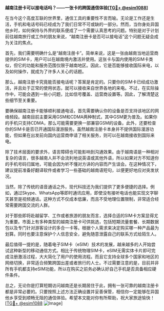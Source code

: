 **越南注册卡可以接电话吗？——一张卡的跨国通信体验[[TG💪+ @esim1088](https://t.me/s/esim1088)]**

在当今这个高度互联的世界里，通信工具的重要性不言而喻。无论是工作还是生活，手机和电话号码已经成为了我们日常不可或缺的一部分。然而，当你身处异国他乡时，如何保持与外界的联系便成了一个需要认真思考的问题。特别是对于计划前往越南旅行或工作的朋友来说，“越南注册卡是否可以接电话”这个问题无疑会成为关注的焦点。

首先，我们需要明确什么是“越南注册卡”。简单来说，这是一张由越南当地运营商提供的SIM卡，用户可以在越南境内激活并使用。这张卡与国内使用的SIM卡类似，但它的功能和服务范围仅限于越南地区。因此，它是否能够接收国际来电，以及如何操作，就成为了许多人关心的话题。

那么，越南注册卡究竟能否接电话呢？答案是肯定的。只要你的SIM卡已经成功激活，并且处于正常的使用状态，就可以接收来自世界各地的来电。不过，在实际操作中，可能会遇到一些小问题，比如信号覆盖、运营商设置等。因此，了解清楚这些细节至关重要。

要确保越南注册卡能够顺利接通电话，首先需要确认你的设备是否支持该地区的网络频段。越南目前主要采用GSM和CDMA两种制式，其中GSM更为普及。如果你的手机只支持CDMA，那么可能需要更换一部兼容GSM的设备。此外，还要检查你的SIM卡是否已开通国际漫游服务。虽然越南注册卡本身并不提供国际漫游功能，但如果在出发前向国内运营商申请了相关服务，则可以在越南接收到国际来电。

除了技术层面的要求外，语言障碍也可能影响到沟通效果。由于越南语是一种相对复杂的语言，很多越南人并不会流利地说英语或其他外语，所以如果对方不知道你的手机号码归属地，可能会因为听不懂对方讲的内容而产生误会。在这种情况下，建议提前准备好翻译软件或者学习一些基础的越南语短句，以便更好地应对突发状况。

当然，除了传统的语音通话之外，现代科技还为我们提供了更多便捷的选择。例如，通过Skype、WhatsApp等即时通讯应用，即使没有接听电话也能实现文字聊天甚至是视频通话。这种方式不仅成本低廉，而且不受地理位置限制，非常适合经常需要跨国交流的人群。

对于那些即将赴越留学、工作或者旅游的朋友而言，选择合适的SIM卡方案显得尤为重要。市面上有多种类型的越南注册卡可供挑选，包括短期流量套餐、长期数据包以及专门针对游客设计的多合一卡等。根据个人需求来决定购买哪一种产品最为划算。同时也要注意保护个人信息安全，避免随意泄露自己的联系方式给陌生人。

最后值得一提的是，随着电子SIM卡（eSIM）技术的发展，越来越多的人开始尝试这种新型的移动通信方式。相比于传统物理SIM卡，eSIM无需实体卡片即可完成注册激活过程，大大简化了用户的使用流程。而且它支持全球多个国家和地区的网络切换，非常适合频繁跨国出差或者旅行的人士。不过需要注意的是，目前并非所有手机都支持eSIM功能，所以在购买之前务必确认好自己手机是否具备相应硬件条件。

总之，无论你是打算短期访问越南还是长期居住于此，拥有一张可靠的越南注册卡都是非常必要的。只要按照上述方法正确设置并妥善保管，相信你一定能够在异国他乡享受到顺畅无阻的通信体验。希望本文能对你有所帮助，祝大家旅途愉快！[[TG💪+ @esim1088](https://t.me/s/esim1088) ![Image](https://i.postimg.cc/4NQfJmqS/Snipaste-2025-05-13-00-14-12.png)]